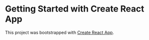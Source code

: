 # Getting Started with Create React App

This project was bootstrapped with [Create React App](https://kostiklifter96.github.io/cookbook-react/).


